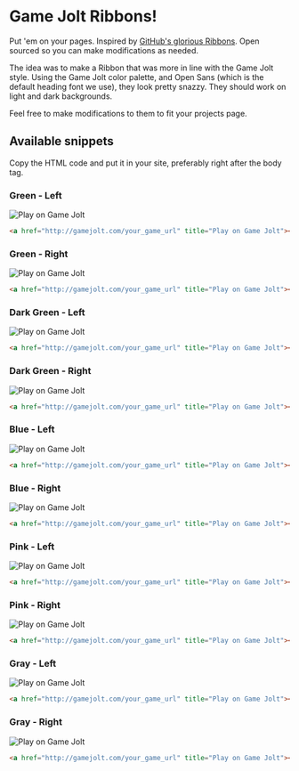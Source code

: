 # Game Jolt Ribbons!

Put 'em on your pages. Inspired by [GitHub's glorious Ribbons](https://github.com/blog/273-github-ribbons). Open sourced so you can make modifications as needed.

The idea was to make a Ribbon that was more in line with the Game Jolt style. Using the Game Jolt color palette, and Open Sans (which is the default heading font we use), they look pretty snazzy. They should work on light and dark backgrounds.

Feel free to make modifications to them to fit your projects page.

## Available snippets

Copy the HTML code and put it in your site, preferably right after the body tag.

### Green - Left
![Play on Game Jolt](http://s.gjcdn.net/img/ribbons/play-green-left-1.png)
```html
<a href="http://gamejolt.com/your_game_url" title="Play on Game Jolt"><img style="position: absolute; top: 0; left: 0; border: 0;" src="http://s.gjcdn.net/img/ribbons/play-green-left-1.png" alt="Play on Game Jolt"></a>
```

### Green - Right
![Play on Game Jolt](http://s.gjcdn.net/img/ribbons/play-green-right-1.png)
```html
<a href="http://gamejolt.com/your_game_url" title="Play on Game Jolt"><img style="position: absolute; top: 0; left: 0; border: 0;" src="http://s.gjcdn.net/img/ribbons/play-green-right-1.png" alt="Play on Game Jolt"></a>
```

### Dark Green - Left
![Play on Game Jolt](http://s.gjcdn.net/img/ribbons/play-dark-green-left-1.png)
```html
<a href="http://gamejolt.com/your_game_url" title="Play on Game Jolt"><img style="position: absolute; top: 0; left: 0; border: 0;" src="http://s.gjcdn.net/img/ribbons/play-dark-green-left-1.png" alt="Play on Game Jolt"></a>
```

### Dark Green - Right
![Play on Game Jolt](http://s.gjcdn.net/img/ribbons/play-dark-green-right-1.png)
```html
<a href="http://gamejolt.com/your_game_url" title="Play on Game Jolt"><img style="position: absolute; top: 0; left: 0; border: 0;" src="http://s.gjcdn.net/img/ribbons/play-dark-green-right-1.png" alt="Play on Game Jolt"></a>
```

### Blue - Left
![Play on Game Jolt](http://s.gjcdn.net/img/ribbons/play-blue-left-1.png)
```html
<a href="http://gamejolt.com/your_game_url" title="Play on Game Jolt"><img style="position: absolute; top: 0; left: 0; border: 0;" src="http://s.gjcdn.net/img/ribbons/play-blue-left-1.png" alt="Play on Game Jolt"></a>
```

### Blue - Right
![Play on Game Jolt](http://s.gjcdn.net/img/ribbons/play-blue-right-1.png)
```html
<a href="http://gamejolt.com/your_game_url" title="Play on Game Jolt"><img style="position: absolute; top: 0; left: 0; border: 0;" src="http://s.gjcdn.net/img/ribbons/play-blue-right-1.png" alt="Play on Game Jolt"></a>
```

### Pink - Left
![Play on Game Jolt](http://s.gjcdn.net/img/ribbons/play-pink-left-1.png)
```html
<a href="http://gamejolt.com/your_game_url" title="Play on Game Jolt"><img style="position: absolute; top: 0; left: 0; border: 0;" src="http://s.gjcdn.net/img/ribbons/play-pink-left-1.png" alt="Play on Game Jolt"></a>
```

### Pink - Right
![Play on Game Jolt](http://s.gjcdn.net/img/ribbons/play-pink-right-1.png)
```html
<a href="http://gamejolt.com/your_game_url" title="Play on Game Jolt"><img style="position: absolute; top: 0; left: 0; border: 0;" src="http://s.gjcdn.net/img/ribbons/play-pink-right-1.png" alt="Play on Game Jolt"></a>
```

### Gray - Left
![Play on Game Jolt](http://s.gjcdn.net/img/ribbons/play-gray-left-1.png)
```html
<a href="http://gamejolt.com/your_game_url" title="Play on Game Jolt"><img style="position: absolute; top: 0; left: 0; border: 0;" src="http://s.gjcdn.net/img/ribbons/play-gray-left-1.png" alt="Play on Game Jolt"></a>
```

### Gray - Right
![Play on Game Jolt](http://s.gjcdn.net/img/ribbons/play-gray-right-1.png)
```html
<a href="http://gamejolt.com/your_game_url" title="Play on Game Jolt"><img style="position: absolute; top: 0; left: 0; border: 0;" src="http://s.gjcdn.net/img/ribbons/play-gray-right-1.png" alt="Play on Game Jolt"></a>
```
